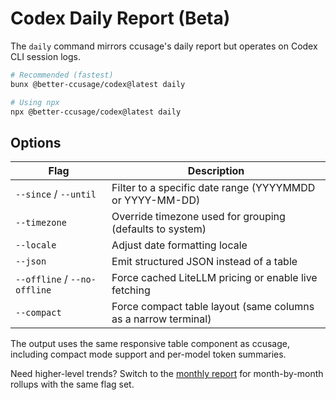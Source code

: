 # Codex Daily Report (Beta)

The `daily` command mirrors ccusage's daily report but operates on Codex CLI session logs.

```bash
# Recommended (fastest)
bunx @better-ccusage/codex@latest daily

# Using npx
npx @better-ccusage/codex@latest daily
```

## Options

| Flag                         | Description                                                    |
| ---------------------------- | -------------------------------------------------------------- |
| `--since` / `--until`        | Filter to a specific date range (YYYYMMDD or YYYY-MM-DD)       |
| `--timezone`                 | Override timezone used for grouping (defaults to system)       |
| `--locale`                   | Adjust date formatting locale                                  |
| `--json`                     | Emit structured JSON instead of a table                        |
| `--offline` / `--no-offline` | Force cached LiteLLM pricing or enable live fetching           |
| `--compact`                  | Force compact table layout (same columns as a narrow terminal) |

The output uses the same responsive table component as ccusage, including compact mode support and per-model token summaries.

Need higher-level trends? Switch to the [monthly report](./monthly.md) for month-by-month rollups with the same flag set.
